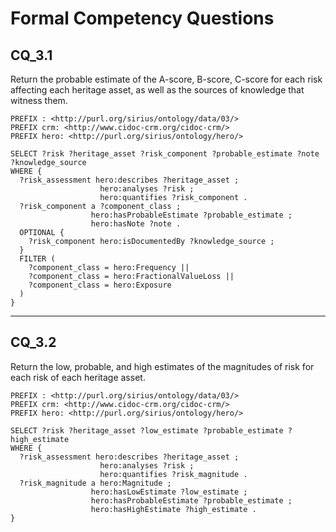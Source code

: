 # Formal Competency Questions
## CQ_3.1
Return the probable estimate of the A-score, B-score, C-score for each risk affecting each heritage asset, as well as the sources of knowledge that witness them.

```SPARQL
PREFIX : <http://purl.org/sirius/ontology/data/03/>
PREFIX crm: <http://www.cidoc-crm.org/cidoc-crm/>
PREFIX hero: <http://purl.org/sirius/ontology/hero/>

SELECT ?risk ?heritage_asset ?risk_component ?probable_estimate ?note ?knowledge_source
WHERE {
  ?risk_assessment hero:describes ?heritage_asset ;
                    hero:analyses ?risk ;
                    hero:quantifies ?risk_component . 
  ?risk_component a ?component_class ;
                  hero:hasProbableEstimate ?probable_estimate ;
                  hero:hasNote ?note .
  OPTIONAL {
    ?risk_component hero:isDocumentedBy ?knowledge_source ;
  }
  FILTER (
    ?component_class = hero:Frequency ||
    ?component_class = hero:FractionalValueLoss ||
    ?component_class = hero:Exposure 
  )
}
```

***

## CQ_3.2
Return the low, probable, and high estimates of the magnitudes of risk for each risk of each heritage asset.

```SPARQL
PREFIX : <http://purl.org/sirius/ontology/data/03/>
PREFIX crm: <http://www.cidoc-crm.org/cidoc-crm/>
PREFIX hero: <http://purl.org/sirius/ontology/hero/>

SELECT ?risk ?heritage_asset ?low_estimate ?probable_estimate ?high_estimate
WHERE {
  ?risk_assessment hero:describes ?heritage_asset ;
                    hero:analyses ?risk ;
                    hero:quantifies ?risk_magnitude .
  ?risk_magnitude a hero:Magnitude ;
                  hero:hasLowEstimate ?low_estimate ;
                  hero:hasProbableEstimate ?probable_estimate ;
                  hero:hasHighEstimate ?high_estimate .
}
```
